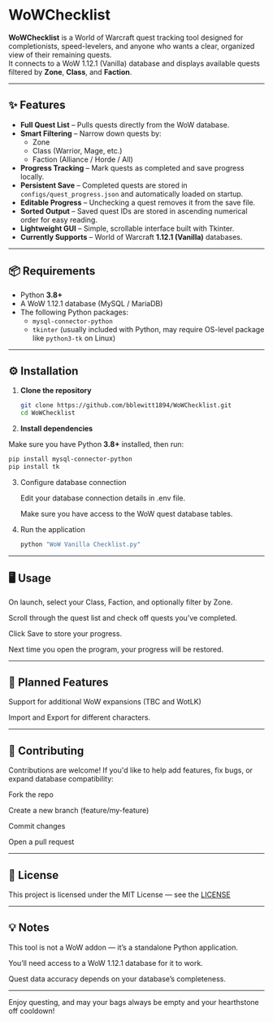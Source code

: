 # WoWChecklist

**WoWChecklist** is a World of Warcraft quest tracking tool designed for completionists, speed-levelers, and anyone who wants a clear, organized view of their remaining quests.  
It connects to a WoW 1.12.1 (Vanilla) database and displays available quests filtered by **Zone**, **Class**, and **Faction**.

---

## ✨ Features

- **Full Quest List** – Pulls quests directly from the WoW database.
- **Smart Filtering** – Narrow down quests by:
  - Zone
  - Class (Warrior, Mage, etc.)
  - Faction (Alliance / Horde / All)
- **Progress Tracking** – Mark quests as completed and save progress locally.
- **Persistent Save** – Completed quests are stored in `configs/quest_progress.json` and automatically loaded on startup.
- **Editable Progress** – Unchecking a quest removes it from the save file.
- **Sorted Output** – Saved quest IDs are stored in ascending numerical order for easy reading.
- **Lightweight GUI** – Simple, scrollable interface built with Tkinter.
- **Currently Supports** – World of Warcraft **1.12.1 (Vanilla)** databases.

---

## 📦 Requirements

- Python **3.8+**
- A WoW 1.12.1 database (MySQL / MariaDB)
- The following Python packages:
  - `mysql-connector-python`
  - `tkinter` (usually included with Python, may require OS-level package like `python3-tk` on Linux)

---

## ⚙️ Installation

1. **Clone the repository**
   ```bash
   git clone https://github.com/bblewitt1894/WoWChecklist.git
   cd WoWChecklist
   ```

2. **Install dependencies**

Make sure you have Python **3.8+** installed, then run:
   ```bash
   pip install mysql-connector-python
   pip install tk
   ```

3. Configure database connection

   Edit your database connection details in .env file.

   Make sure you have access to the WoW quest database tables.

4. Run the application
   ```bash
   python "WoW Vanilla Checklist.py"
   ```
---

## 🖥 Usage
On launch, select your Class, Faction, and optionally filter by Zone.

Scroll through the quest list and check off quests you’ve completed.

Click Save to store your progress.

Next time you open the program, your progress will be restored.

---

## 🚀 Planned Features
Support for additional WoW expansions (TBC and WotLK)

Import and Export for different characters.

---

## 🤝 Contributing
Contributions are welcome!
If you'd like to help add features, fix bugs, or expand database compatibility:

Fork the repo

Create a new branch (feature/my-feature)

Commit changes

Open a pull request

---

## 📜 License
This project is licensed under the MIT License — see the [LICENSE](LICENSE)

---

## 💡 Notes
This tool is not a WoW addon — it’s a standalone Python application.

You’ll need access to a WoW 1.12.1 database for it to work.

Quest data accuracy depends on your database’s completeness.

---

Enjoy questing, and may your bags always be empty and your hearthstone off cooldown!